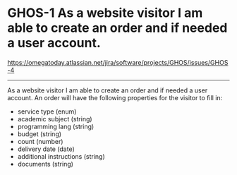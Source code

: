 # GHOS-1 As a website visitor I am able to create an order and if needed a user account.
https://omegatoday.atlassian.net/jira/software/projects/GHOS/issues/GHOS-4

---
As a website visitor I am able to create an order and if needed a user account. An order will have the following properties for the visitor to fill in:
- service type (enum)
- academic subject (string)
- programming lang (string)
- budget (string)
- count (number)
- delivery date (date)
- additional instructions (string)
- documents (string)
